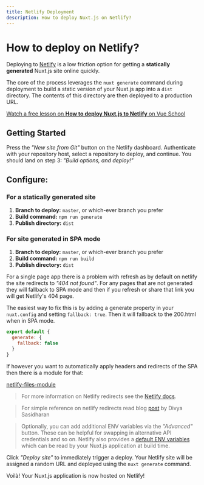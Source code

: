 ```yaml
---
title: Netlify Deployment
description: How to deploy Nuxt.js on Netlify?
---
```


# How to deploy on Netlify?

Deploying to [Netlify](https://www.netlify.com) is a low friction option for getting a __statically generated__ Nuxt.js site online quickly.

The core of the process leverages the `nuxt generate` command during deployment to build a static version of your Nuxt.js app into a `dist` directory. The contents of this directory are then deployed to a production URL.

<div class="Promo__Video">
  <a href="https://vueschool.io/lessons/how-to-deploy-nuxtjs-to-netlify?friend=nuxt" target="_blank">
    <p class="Promo__Video__Icon">
      Watch a free lesson on <strong>How to deploy Nuxt.js to Netlify</strong> on Vue School 
    </p>
  </a>
</div>

## Getting Started

Press the _"New site from Git"_ button on the Netlify dashboard. Authenticate with your repository host, select a repository to deploy, and continue. You should land on step 3: _"Build options, and deploy!"_

## Configure:

### For a statically generated site

1. __Branch to deploy:__ `master`, or which-ever branch you prefer
1. __Build command:__ `npm run generate`
1. __Publish directory:__ `dist`

### For site generated in SPA mode

1. __Branch to deploy:__ `master`, or which-ever branch you prefer
1. __Build command:__ `npm run build`
1. __Publish directory:__ `dist`

For a single page app there is a problem with refresh as by default on netlify the site redirects to *"404 not found"*. For any pages that are not generated they will fallback to SPA mode and then if you refresh or share that link you will get Netlify's 404 page.

The easiest way to fix this is by adding a generate property in your `nuxt.config` and setting `fallback: true`. Then it will fallback to the 200.html when in SPA mode.

```js
export default {
  generate: {
    fallback: false
  }
}
```

If however you want to automatically apply headers and redirects of the SPA then there is a module for that:

[netlify-files-module](https://github.com/nuxt-community/netlify-files-module)

> For more information on Netlify redirects see the [Netlify docs](https://www.netlify.com/docs/redirects/#rewrites-and-proxying). 

> For simple reference on netlify redirects read blog [post](https://www.netlify.com/blog/2019/01/16/redirect-rules-for-all-how-to-configure-redirects-for-your-static-site) by Divya Sasidharan


> Optionally, you can add additional ENV variables via the _"Advanced"_ button. These can be helpful for swapping in alternative API credentials and so on. Netlify also provides a [default ENV variables](https://www.netlify.com/docs/build-settings/#build-environment-variables) which can be read by your Nuxt.js application at build time.

Click _"Deploy site"_ to immediately trigger a deploy. Your Netlify site will be assigned a random URL and deployed using the `nuxt generate` command.

Voilà! Your Nuxt.js application is now hosted on Netlify!
